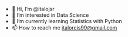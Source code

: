 - 👋 Hi, I’m @italojsr
- 👀 I’m interested in Data Science
- 🌱 I’m currently learning Statistics with Python
- 📫 How to reach me italoreis99@gmail.com

<!---
italojsr/italojsr is a ✨ special ✨ repository because its `README.md` (this file) appears on your GitHub profile.
You can click the Preview link to take a look at your changes.
--->
